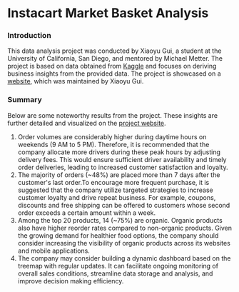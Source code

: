 # Instacart Market Basket Analysis

### Introduction

This data analysis project was conducted by Xiaoyu Gui, a student at the University of California, San Diego, and mentored by Michael Metter. The project is based on data obtained from <a href="https://www.kaggle.com/c/instacart-market-basket-analysis">Kaggle</a> and focuses on deriving business insights from the provided data. The project is showcased on a <a href="https://xgui17.github.io/Instacart-Basket-Analysis/">website</a>, which was maintained by Xiaoyu Gui.


### Summary

Below are some noteworthy results from the project. These insights are further detailed and visualized on the <a href="https://xgui17.github.io/Instacart-Basket-Analysis/">project website</a>. 

<ol>
  <li>Order volumes are considerably higher during daytime hours on weekends (9 AM to 5 PM). Therefore, it is recommended that the company allocate more drivers during these peak hours by adjusting delivery fees. This would ensure sufficient driver availability and timely order deliveries, leading to increased customer satisfaction and loyalty.</li>
  <li>The majority of orders (~48%) are placed more than 7 days after the customer's last order.To encourage more frequent purchase, it is suggested that the company utilize targeted strategies to increase customer loyalty and drive repeat business. For example, coupons, discounts and free shipping can be offered to customers whose second order exceeds a certain amount within a week. </li>
  <li>Among the top 20 products, 14 (~75%) are organic. Organic products also have higher reorder rates compared to non-organic products. Given the growing demand for healthier food options, the company should consider increasing the visibility of organic products across its websites and mobile applications.</li>
  <li>The company may consider building a dynamic dashboard based on the treemap with regular updates. It can facilitate ongoing monitoring of overall sales conditions, streamline data storage and analysis, and improve decision making efficiency.</li>
</ol>

